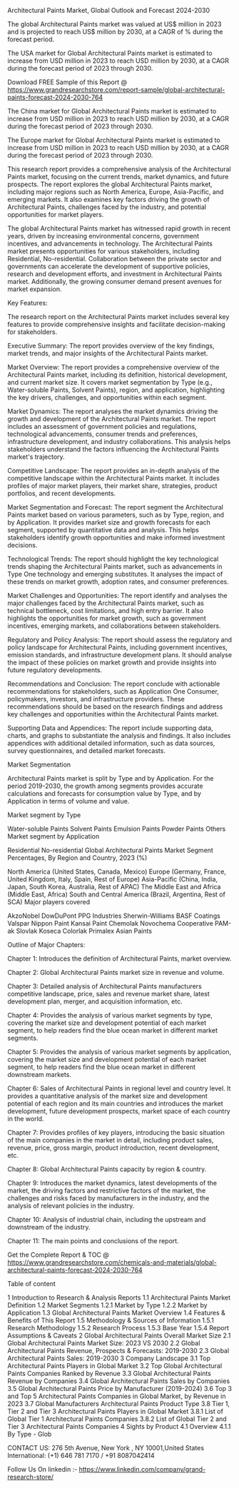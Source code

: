Architectural Paints Market, Global Outlook and Forecast 2024-2030

The global Architectural Paints market was valued at US$ million in 2023 and is projected to reach US$ million by 2030, at a CAGR of % during the forecast period.



The USA market for Global Architectural Paints market is estimated to increase from USD million in 2023 to reach USD million by 2030, at a CAGR during the forecast period of 2023 through 2030.

Download FREE Sample of this Report @ https://www.grandresearchstore.com/report-sample/global-architectural-paints-forecast-2024-2030-764




The China market for Global Architectural Paints market is estimated to increase from USD million in 2023 to reach USD million by 2030, at a CAGR during the forecast period of 2023 through 2030.



The Europe market for Global Architectural Paints market is estimated to increase from USD million in 2023 to reach USD million by 2030, at a CAGR during the forecast period of 2023 through 2030.



This research report provides a comprehensive analysis of the Architectural Paints market, focusing on the current trends, market dynamics, and future prospects. The report explores the global Architectural Paints market, including major regions such as North America, Europe, Asia-Pacific, and emerging markets. It also examines key factors driving the growth of Architectural Paints, challenges faced by the industry, and potential opportunities for market players.

The global Architectural Paints market has witnessed rapid growth in recent years, driven by increasing environmental concerns, government incentives, and advancements in technology. The Architectural Paints market presents opportunities for various stakeholders, including Residential, No-residential. Collaboration between the private sector and governments can accelerate the development of supportive policies, research and development efforts, and investment in Architectural Paints market. Additionally, the growing consumer demand present avenues for market expansion.

Key Features:

The research report on the Architectural Paints market includes several key features to provide comprehensive insights and facilitate decision-making for stakeholders.

Executive Summary: The report provides overview of the key findings, market trends, and major insights of the Architectural Paints market.

Market Overview: The report provides a comprehensive overview of the Architectural Paints market, including its definition, historical development, and current market size. It covers market segmentation by Type (e.g., Water-soluble Paints, Solvent Paints), region, and application, highlighting the key drivers, challenges, and opportunities within each segment.

Market Dynamics: The report analyses the market dynamics driving the growth and development of the Architectural Paints market. The report includes an assessment of government policies and regulations, technological advancements, consumer trends and preferences, infrastructure development, and industry collaborations. This analysis helps stakeholders understand the factors influencing the Architectural Paints market's trajectory.

Competitive Landscape: The report provides an in-depth analysis of the competitive landscape within the Architectural Paints market. It includes profiles of major market players, their market share, strategies, product portfolios, and recent developments.

Market Segmentation and Forecast: The report segment the Architectural Paints market based on various parameters, such as by Type, region, and by Application. It provides market size and growth forecasts for each segment, supported by quantitative data and analysis. This helps stakeholders identify growth opportunities and make informed investment decisions.

Technological Trends: The report should highlight the key technological trends shaping the Architectural Paints market, such as advancements in Type One technology and emerging substitutes. It analyses the impact of these trends on market growth, adoption rates, and consumer preferences.

Market Challenges and Opportunities: The report identify and analyses the major challenges faced by the Architectural Paints market, such as technical bottleneck, cost limitations, and high entry barrier. It also highlights the opportunities for market growth, such as government incentives, emerging markets, and collaborations between stakeholders.

Regulatory and Policy Analysis: The report should assess the regulatory and policy landscape for Architectural Paints, including government incentives, emission standards, and infrastructure development plans. It should analyse the impact of these policies on market growth and provide insights into future regulatory developments.

Recommendations and Conclusion: The report conclude with actionable recommendations for stakeholders, such as Application One Consumer, policymakers, investors, and infrastructure providers. These recommendations should be based on the research findings and address key challenges and opportunities within the Architectural Paints market.

Supporting Data and Appendices: The report include supporting data, charts, and graphs to substantiate the analysis and findings. It also includes appendices with additional detailed information, such as data sources, survey questionnaires, and detailed market forecasts.

Market Segmentation

Architectural Paints market is split by Type and by Application. For the period 2019-2030, the growth among segments provides accurate calculations and forecasts for consumption value by Type, and by Application in terms of volume and value.

Market segment by Type



Water-soluble Paints
Solvent Paints
Emulsion Paints
Powder Paints
Others
Market segment by Application



Residential
No-residential
Global Architectural Paints Market Segment Percentages, By Region and Country, 2023 (%)



North America (United States, Canada, Mexico)
Europe (Germany, France, United Kingdom, Italy, Spain, Rest of Europe)
Asia-Pacific (China, India, Japan, South Korea, Australia, Rest of APAC)
The Middle East and Africa (Middle East, Africa)
South and Central America (Brazil, Argentina, Rest of SCA)
Major players covered



AkzoNobel
DowDuPont
PPG Industries
Sherwin-Williams
BASF Coatings
Valspar
Nippon Paint
Kansai Paint
Chemolak
Novochema Cooperative
PAM-ak
Slovlak Koseca
Colorlak
Primalex
Asian Paints


Outline of Major Chapters:

Chapter 1: Introduces the definition of Architectural Paints, market overview.

Chapter 2: Global Architectural Paints market size in revenue and volume.

Chapter 3: Detailed analysis of Architectural Paints manufacturers competitive landscape, price, sales and revenue market share, latest development plan, merger, and acquisition information, etc.

Chapter 4: Provides the analysis of various market segments by type, covering the market size and development potential of each market segment, to help readers find the blue ocean market in different market segments.

Chapter 5: Provides the analysis of various market segments by application, covering the market size and development potential of each market segment, to help readers find the blue ocean market in different downstream markets.

Chapter 6: Sales of Architectural Paints in regional level and country level. It provides a quantitative analysis of the market size and development potential of each region and its main countries and introduces the market development, future development prospects, market space of each country in the world.

Chapter 7: Provides profiles of key players, introducing the basic situation of the main companies in the market in detail, including product sales, revenue, price, gross margin, product introduction, recent development, etc.

Chapter 8: Global Architectural Paints capacity by region & country.

Chapter 9: Introduces the market dynamics, latest developments of the market, the driving factors and restrictive factors of the market, the challenges and risks faced by manufacturers in the industry, and the analysis of relevant policies in the industry.

Chapter 10: Analysis of industrial chain, including the upstream and downstream of the industry.

Chapter 11: The main points and conclusions of the report.

Get the Complete Report & TOC @ https://www.grandresearchstore.com/chemicals-and-materials/global-architectural-paints-forecast-2024-2030-764

Table of content

1 Introduction to Research & Analysis Reports
1.1 Architectural Paints Market Definition
1.2 Market Segments
1.2.1 Market by Type
1.2.2 Market by Application
1.3 Global Architectural Paints Market Overview
1.4 Features & Benefits of This Report
1.5 Methodology & Sources of Information
1.5.1 Research Methodology
1.5.2 Research Process
1.5.3 Base Year
1.5.4 Report Assumptions & Caveats
2 Global Architectural Paints Overall Market Size
2.1 Global Architectural Paints Market Size: 2023 VS 2030
2.2 Global Architectural Paints Revenue, Prospects & Forecasts: 2019-2030
2.3 Global Architectural Paints Sales: 2019-2030
3 Company Landscape
3.1 Top Architectural Paints Players in Global Market
3.2 Top Global Architectural Paints Companies Ranked by Revenue
3.3 Global Architectural Paints Revenue by Companies
3.4 Global Architectural Paints Sales by Companies
3.5 Global Architectural Paints Price by Manufacturer (2019-2024)
3.6 Top 3 and Top 5 Architectural Paints Companies in Global Market, by Revenue in 2023
3.7 Global Manufacturers Architectural Paints Product Type
3.8 Tier 1, Tier 2 and Tier 3 Architectural Paints Players in Global Market
3.8.1 List of Global Tier 1 Architectural Paints Companies
3.8.2 List of Global Tier 2 and Tier 3 Architectural Paints Companies
4 Sights by Product
4.1 Overview
4.1.1 By Type - Glob

CONTACT US:
276 5th Avenue, New York , NY 10001,United States
International: (+1) 646 781 7170 / +91 8087042414

Follow Us On linkedin :- https://www.linkedin.com/company/grand-research-store/


 

